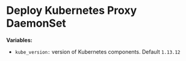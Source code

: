 # Deploy Kubernetes Proxy DaemonSet

**Variables:**

  - `kube_version:` version of Kubernetes components. Default `1.13.12`
